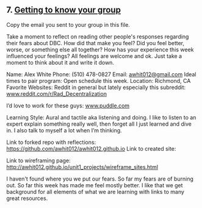 ## 7. [Getting to know your group](7_get_to_know_your_group/readme.md)

Copy the email you sent to your group in this file.

<!-- Insert your response here  -->

Take a moment to reflect on reading other people's responses regarding their fears about DBC. How did that make you feel? Did you feel better, worse, or something else all together? How has your experience this week influenced your feelings? All feelings are welcome and ok. Just take a moment to think about it and write it down. 

<!-- Insert your response here -->
Name: Alex White
Phone: (510) 478-0827
Email: awhit012@gmail.com
Ideal times to pair program: Open schedule this week. 
Location: Richmond, CA
Favorite Websites: Reddit in general but lately especially this subreddit: www.reddit.com/r/Rad_Decentralization

I’d love to work for these guys: www.puddle.com

Learning Style: Aural and tactile aka listening and doing. I like to listen to an expert explain something really well, then forget all I just learned and dive in. I also talk to myself a lot when I’m thinking. 

Link to forked repo with reflections: 
https://github.com/awhit012/awhit012.github.io
Link to created site:

Link to wireframing page:
http://awhit012.github.io/unit1_projects/wireframe_sites.html

I haven't found where you we put our fears. So far my fears are of burning out. So far this week has made me feel mostly better. I like that we get background for all elements of what we are learning with links to many great resources. 
